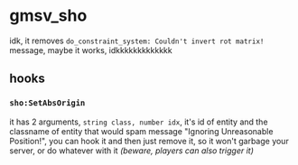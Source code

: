 # gmsv_sho
idk, it removes `do_constraint_system: Couldn't invert rot matrix!` message, maybe it works, idkkkkkkkkkkkkk

## hooks
### `sho:SetAbsOrigin`
it has 2 arguments, `string class, number idx`, it's id of entity and the classname of entity that would spam message "Ignoring Unreasonable Position!", you can hook it and then just remove it, so it won't garbage your server, or do whatever with it *(beware, players can also trigger it)*
